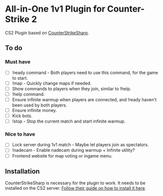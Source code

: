 # All-in-One 1v1 Plugin for Counter-Strike 2

CS2 Plugin based on [CounterStrikeSharp](https://docs.cssharp.dev/).

## To do

### Must have

- [ ] !ready command - Both players need to use this command, for the game to start.
- [ ] !map - Quickly change maps if needed.
- [ ] Show commands to players when they join, similar to !help.
- [ ] !help command.
- [ ] Ensure infinite warmup when players are connected, and !ready haven't been used by both players.
- [ ] Ensure infinite money.
- [ ] Kick bots.
- [ ] !stop - Stop the current match and start infinite warmup.

### Nice to have

- [ ] Lock server during 1v1 match - Maybe let players join as spectators.
- [ ] !nadecam - Enable nadecam during warmup + Infinite utility?
- [ ] Frontend website for map voting or ingame menu.

## Installation

CounterStrikeSharp is necessary for the plugin to work. It needs to be installed on the CS2 server. [Follow their guide on how to install it here](https://docs.cssharp.dev/docs/guides/getting-started.html).
